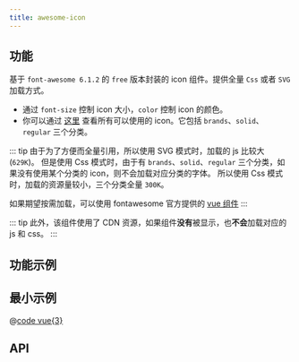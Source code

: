 ```yaml
---
title: awesome-icon
---
```


## 功能

基于 `font-awesome 6.1.2` 的 `free` 版本封装的 icon 组件。提供全量 `Css` 或者 `SVG` 加载方式。
- 通过 `font-size` 控制 icon 大小，`color` 控制 icon 的颜色。
- 你可以通过 [这里](https://fontawesome.com/search?m=free&s=brands%2Csolid%2Cregular) 查看所有可以使用的 icon。它包括 `brands`、`solid`、`regular` 三个分类。

::: tip
由于为了方便而全量引用，所以使用 SVG 模式时，加载的 js 比较大(`629K`)。
但是使用 Css 模式时，由于有 `brands`、`solid`、`regular` 三个分类，如果没有使用某个分类的 icon，则不会加载对应分类的字体。
所以使用 Css 模式时，加载的资源量较小，三个分类全量 `300K`。

如果期望按需加载，可以使用 fontawesome 官方提供的 [vue 组件](https://fontawesome.com/v6/docs/web/use-with/vue/)
:::

::: tip
此外，该组件使用了 CDN 资源，如果组件**没有**被显示，也**不会**加载对应的 js 和 css。
:::

## 功能示例

<Example />

## 最小示例

@[code vue{3}](@/components/awesome-icon/docs/simple.vue)

## API

<Usage />

<script setup>
import Example from "@/components/awesome-icon/docs/example.vue";
import Usage from "@/components/awesome-icon/docs/usage.vue";
</script>
